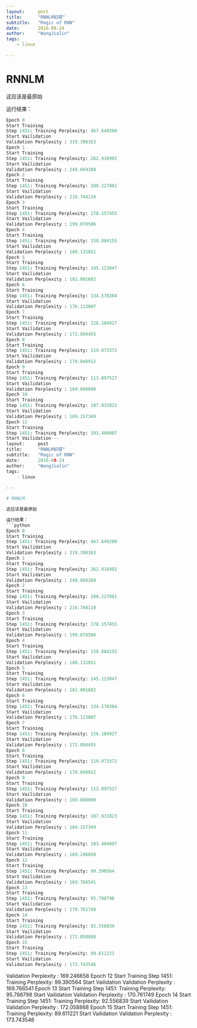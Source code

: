 ```yaml
---
layout:     post
title:      "RNNLM初探"
subtitle:   "Magic of RNN"
date:       2016-08-24
author:     "WangJialin"
tags:
    - linux
    
---
```


# RNNLM

这应该是最原始

运行结果：
```python
Epoch 0
Start Training
Step 1451: Training Perplexity: 467.649200
Start Vailidation
Validation Perplexity : 319.398163
Epoch 1
Start Training
Step 1451: Training Perplexity: 262.916992
Start Vailidation
Validation Perplexity : 248.669388
Epoch 2
Start Training
Step 1451: Training Perplexity: 208.227081
Start Vailidation
Validation Perplexity : 216.744110
Epoch 3
Start Training
Step 1451: Training Perplexity: 178.157455
Start Vailidation
Validation Perplexity : 199.078506
Epoch 4
Start Training
Step 1451: Training Perplexity: 158.884155
Start Vailidation
Validation Perplexity : 188.131851
Epoch 5
Start Training
Step 1451: Training Perplexity: 145.123047
Start Vailidation
Validation Perplexity : 181.001602
Epoch 6
Start Training
Step 1451: Training Perplexity: 134.578384
Start Vailidation
Validation Perplexity : 176.113007
Epoch 7
Start Training
Step 1451: Training Perplexity: 126.104927
Start Vailidation
Validation Perplexity : 172.894455
Epoch 8
Start Training
Step 1451: Training Perplexity: 119.073372
Start Vailidation
Validation Perplexity : 170.840912
Epoch 9
Start Training
Step 1451: Training Perplexity: 113.097527
Start Vailidation
Validation Perplexity : 169.660690
Epoch 10
Start Training
Step 1451: Training Perplexity: 107.932823
Start Vailidation
Validation Perplexity : 169.157349
Epoch 11
Start Training
Step 1451: Training Perplexity: 103.404007
Start Vailidation---
layout:     post
title:      "RNNLM初探"
subtitle:   "Magic of RNN"
date:       2016-08-24
author:     "WangJialin"
tags:
    - linux
    
---

# RNNLM

这应该是最原始

运行结果：
```python
Epoch 0
Start Training
Step 1451: Training Perplexity: 467.649200
Start Vailidation
Validation Perplexity : 319.398163
Epoch 1
Start Training
Step 1451: Training Perplexity: 262.916992
Start Vailidation
Validation Perplexity : 248.669388
Epoch 2
Start Training
Step 1451: Training Perplexity: 208.227081
Start Vailidation
Validation Perplexity : 216.744110
Epoch 3
Start Training
Step 1451: Training Perplexity: 178.157455
Start Vailidation
Validation Perplexity : 199.078506
Epoch 4
Start Training
Step 1451: Training Perplexity: 158.884155
Start Vailidation
Validation Perplexity : 188.131851
Epoch 5
Start Training
Step 1451: Training Perplexity: 145.123047
Start Vailidation
Validation Perplexity : 181.001602
Epoch 6
Start Training
Step 1451: Training Perplexity: 134.578384
Start Vailidation
Validation Perplexity : 176.113007
Epoch 7
Start Training
Step 1451: Training Perplexity: 126.104927
Start Vailidation
Validation Perplexity : 172.894455
Epoch 8
Start Training
Step 1451: Training Perplexity: 119.073372
Start Vailidation
Validation Perplexity : 170.840912
Epoch 9
Start Training
Step 1451: Training Perplexity: 113.097527
Start Vailidation
Validation Perplexity : 169.660690
Epoch 10
Start Training
Step 1451: Training Perplexity: 107.932823
Start Vailidation
Validation Perplexity : 169.157349
Epoch 11
Start Training
Step 1451: Training Perplexity: 103.404007
Start Vailidation
Validation Perplexity : 169.246658
Epoch 12
Start Training
Step 1451: Training Perplexity: 99.390564
Start Vailidation
Validation Perplexity : 169.766541
Epoch 13
Start Training
Step 1451: Training Perplexity: 95.798798
Start Vailidation
Validation Perplexity : 170.761749
Epoch 14
Start Training
Step 1451: Training Perplexity: 92.556839
Start Vailidation
Validation Perplexity : 172.058868
Epoch 15
Start Training
Step 1451: Training Perplexity: 89.611221
Start Vailidation
Validation Perplexity : 173.743546
```
Validation Perplexity : 169.246658
Epoch 12
Start Training
Step 1451: Training Perplexity: 99.390564
Start Vailidation
Validation Perplexity : 169.766541
Epoch 13
Start Training
Step 1451: Training Perplexity: 95.798798
Start Vailidation
Validation Perplexity : 170.761749
Epoch 14
Start Training
Step 1451: Training Perplexity: 92.556839
Start Vailidation
Validation Perplexity : 172.058868
Epoch 15
Start Training
Step 1451: Training Perplexity: 89.611221
Start Vailidation
Validation Perplexity : 173.743546
```